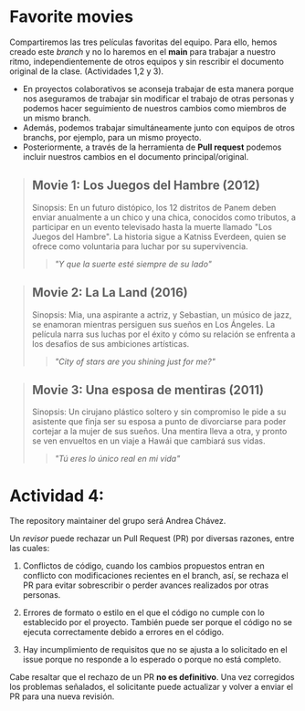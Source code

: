 # Favorite movies 
Compartiremos las tres películas favoritas del equipo. Para ello, hemos creado este *branch* y no lo haremos en el __main__ para trabajar a nuestro ritmo, independientemente de otros equipos y sin rescribir el documento original de la clase. (Actividades 1,2 y 3).

- En proyectos colaborativos se aconseja trabajar de esta manera porque nos aseguramos de trabajar sin modificar el trabajo de otras personas y podemos hacer seguimiento de nuestros cambios como miembros de un mismo branch.
- Además, podemos trabajar simultáneamente junto con equipos de otros branchs, por ejemplo, para un mismo proyecto.
- Posteriormente, a través de la herramienta de **Pull request** podemos incluir nuestros cambios en el documento principal/original.

> ## Movie 1: Los Juegos del Hambre (2012)
> Sinopsis: En un futuro distópico, los 12 distritos de Panem deben enviar anualmente a un chico y una chica, conocidos como tributos, a participar en un evento televisado hasta la muerte llamado "Los Juegos del Hambre". La historia sigue a Katniss Everdeen, quien se ofrece como voluntaria para luchar por su supervivencia.
>> _"Y que la suerte esté siempre de su lado"_


>## Movie 2: La La Land (2016)
> Sinopsis: Mia, una aspirante a actriz, y Sebastian, un músico de jazz, se enamoran mientras persiguen sus sueños en Los Ángeles. La película narra sus luchas por el éxito y cómo su relación se enfrenta a los desafíos de sus ambiciones artísticas.
>> _"City of stars are you shining just for me?"_


>## Movie 3: Una esposa de mentiras (2011)
> Sinopsis: Un cirujano plástico soltero y sin compromiso le pide a su asistente que finja ser su esposa a punto de divorciarse para poder cortejar a la mujer de sus sueños. Una mentira lleva a otra, y pronto se ven envueltos en un viaje a Hawái que cambiará sus vidas.
>> _"Tú eres lo único real en mi vida"_


# Actividad 4:
The repository maintainer del grupo será Andrea Chávez.

Un _revisor_ puede rechazar un Pull Request (PR) por diversas razones, entre las cuales:

1. Conflictos de código, cuando los cambios propuestos entran en conflicto con modificaciones recientes en el branch, así, se rechaza el PR para evitar sobrescribir o perder avances realizados por otras personas.

2. Errores de formato o estilo en el que el código no cumple con lo establecido por el proyecto. También puede ser porque el código no se ejecuta correctamente debido a errores en el código.

3. Hay incumplimiento de requisitos que no se ajusta a lo solicitado en el issue porque no responde a lo esperado o porque no está completo.

Cabe resaltar que el rechazo de un PR **no es definitivo**. Una vez corregidos los problemas señalados, el solicitante puede actualizar y volver a enviar el PR para una nueva revisión.

